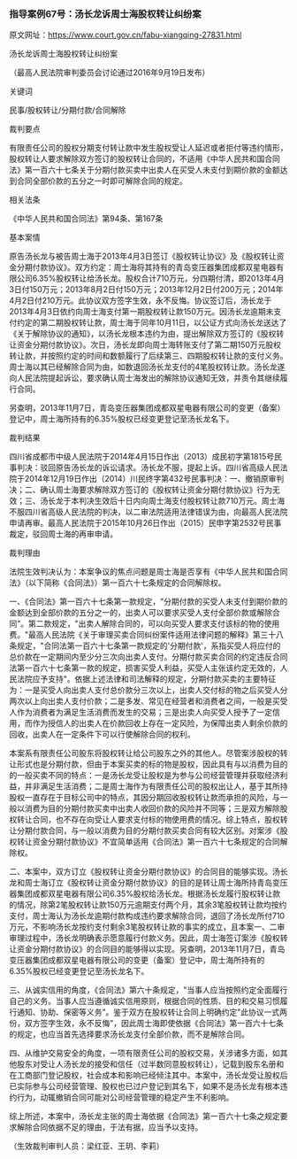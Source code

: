 ### 指导案例67号：汤长龙诉周士海股权转让纠纷案
原文网址：https://www.court.gov.cn/fabu-xiangqing-27831.html

汤长龙诉周士海股权转让纠纷案

（最高人民法院审判委员会讨论通过2016年9月19日发布）

关键词

民事/股权转让/分期付款/合同解除

裁判要点

有限责任公司的股权分期支付转让款中发生股权受让人延迟或者拒付等违约情形，股权转让人要求解除双方签订的股权转让合同的，不适用《中华人民共和国合同法》第一百六十七条关于分期付款买卖中出卖人在买受人未支付到期价款的金额达到合同全部价款的五分之一时即可解除合同的规定。

相关法条

《中华人民共和国合同法》第94条、第167条

基本案情

原告汤长龙与被告周士海于2013年4月3日签订《股权转让协议》及《股权转让资金分期付款协议》。双方约定：周士海将其持有的青岛变压器集团成都双星电器有限公司6.35%股权转让给汤长龙。股权合计710万元，分四期付清，即2013年4月3日付150万元；2013年8月2日付150万元；2013年12月2日付200万元；2014年4月2日付210万元。此协议双方签字生效，永不反悔。协议签订后，汤长龙于2013年4月3日依约向周士海支付第一期股权转让款150万元。因汤长龙逾期未支付约定的第二期股权转让款，周士海于同年10月11日，以公证方式向汤长龙送达了《关于解除协议的通知》，以汤长龙根本违约为由，提出解除双方签订的《股权转让资金分期付款协议》。次日，汤长龙即向周士海转账支付了第二期150万元股权转让款，并按照约定的时间和数额履行了后续第三、四期股权转让款的支付义务。周士海以其已经解除合同为由，如数退回汤长龙支付的4笔股权转让款。汤长龙遂向人民法院提起诉讼，要求确认周士海发出的解除协议通知无效，并责令其继续履行合同。

另查明，2013年11月7日，青岛变压器集团成都双星电器有限公司的变更（备案）登记中，周士海所持有的6.35%股权已经变更登记至汤长龙名下。

裁判结果

四川省成都市中级人民法院于2014年4月15日作出（2013）成民初字第1815号民事判决：驳回原告汤长龙的诉讼请求。汤长龙不服，提起上诉。四川省高级人民法院于2014年12月19日作出（2014）川民终字第432号民事判决：一、撤销原审判决；二、确认周士海要求解除双方签订的《股权转让资金分期付款协议》行为无效；三、汤长龙于本判决生效后十日内向周士海支付股权转让款710万元。周士海不服四川省高级人民法院的判决，以二审法院适用法律错误为由，向最高人民法院申请再审。最高人民法院于2015年10月26日作出（2015）民申字第2532号民事裁定，驳回周士海的再审申请。

裁判理由

法院生效判决认为：本案争议的焦点问题是周士海是否享有《中华人民共和国合同法》（以下简称《合同法》）第一百六十七条规定的合同解除权。

一、《合同法》第一百六十七条第一款规定，"分期付款的买受人未支付到期价款的金额达到全部价款的五分之一的，出卖人可以要求买受人支付全部价款或解除合同"。第二款规定，"出卖人解除合同的，可以向买受人要求支付该标的物的使用费。"最高人民法院《关于审理买卖合同纠纷案件适用法律问题的解释》第三十八条规定，"合同法第一百六十七条第一款规定的'分期付款'，系指买受人将应付的总价款在一定期间内至少分三次向出卖人支付。分期付款买卖合同的约定违反合同法第一百六十七条第一款的规定，损害买受人利益，买受人主张该约定无效的，人民法院应予支持"。依据上述法律和司法解释的规定，分期付款买卖的主要特征为：一是买受人向出卖人支付总价款分三次以上，出卖人交付标的物之后买受人分两次以上向出卖人支付价款；二是多发、常见在经营者和消费者之间，一般是买受人作为消费者为满足生活消费而发生的交易；三是出卖人向买受人授予了一定信用，而作为授信人的出卖人在价款回收上存在一定风险，为保障出卖人剩余价款的回收，出卖人在一定条件下可以行使解除合同的权利。

本案系有限责任公司股东将股权转让给公司股东之外的其他人。尽管案涉股权的转让形式也是分期付款，但由于本案买卖的标的物是股权，因此具有与以消费为目的的一般买卖不同的特点：一是汤长龙受让股权是为参与公司经营管理并获取经济利益，并非满足生活消费；二是周士海作为有限责任公司的股权出让人，基于其所持股权一直存在于目标公司中的特点，其因分期回收股权转让款而承担的风险，与一般以消费为目的分期付款买卖中出卖人收回价款的风险并不同等；三是双方解除股权转让合同，也不存在向受让人要求支付标的物使用费的情况。综上特点，股权转让分期付款合同，与一般以消费为目的分期付款买卖合同有较大区别。对案涉《股权转让资金分期付款协议》不宜简单适用《合同法》第一百六十七条规定的合同解除权。

二、本案中，双方订立《股权转让资金分期付款协议》的合同目的能够实现。汤长龙和周士海订立《股权转让资金分期付款协议》的目的是转让周士海所持青岛变压器集团成都双星电器有限公司6.35%股权给汤长龙。根据汤长龙履行股权转让款的情况，除第2笔股权转让款150万元逾期支付两个月，其余3笔股权转让款均按约支付，周士海认为汤长龙逾期付款构成违约要求解除合同，退回了汤长龙所付710万元，不影响汤长龙按约支付剩余3笔股权转让款的事实的成立，且本案一、二审审理过程中，汤长龙明确表示愿意履行付款义务。因此，周士海签订案涉《股权转让资金分期付款协议》的合同目的能够得以实现。另查明，2013年11月7日，青岛变压器集团成都双星电器有限公司的变更（备案）登记中，周士海所持有的6.35%股权已经变更登记至汤长龙名下。

三、从诚实信用的角度，《合同法》第六十条规定，"当事人应当按照约定全面履行自己的义务。当事人应当遵循诚实信用原则，根据合同的性质、目的和交易习惯履行通知、协助、保密等义务"。鉴于双方在股权转让合同上明确约定"此协议一式两份，双方签字生效，永不反悔"，因此周士海即使依据《合同法》第一百六十七条的规定，也应当首先选择要求汤长龙支付全部价款，而不是解除合同。

四、从维护交易安全的角度，一项有限责任公司的股权交易，关涉诸多方面，如其他股东对受让人汤长龙的接受和信任（过半数同意股权转让），记载到股东名册和在工商部门登记股权，社会成本和影响已经倾注其中。本案中，汤长龙受让股权后已实际参与公司经营管理、股权也已过户登记到其名下，如果不是汤长龙有根本违约行为，动辄撤销合同可能对公司经营管理的稳定产生不利影响。

综上所述，本案中，汤长龙主张的周士海依据《合同法》第一百六十七条之规定要求解除合同依据不足的理由，于法有据，应当予以支持。

（生效裁判审判人员：梁红亚、王玥、李莉）
